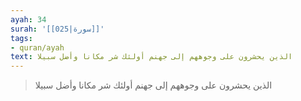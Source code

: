 ```yaml
---
ayah: 34
surah: '[[025|سورة]]'
tags:
- quran/ayah
text: الذين يحشرون على وجوههم إلى جهنم أولئك شر مكانا وأضل سبيلا
---
```

> الذين يحشرون على وجوههم إلى جهنم أولئك شر مكانا وأضل سبيلا
